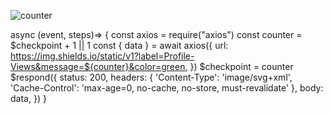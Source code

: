 ![counter](https://enmzkz7iu8937fu.m.pipedream.net)

async (event, steps)=> {
const axios = require("axios")
const counter = $checkpoint + 1 || 1
const { data } = await axios({
  url: https://img.shields.io/static/v1?label=Profile-Views&message=${counter}&color=green,
})
$checkpoint = counter
$respond({
  status: 200,
  headers: {
    'Content-Type': 'image/svg+xml',
    'Cache-Control': 'max-age=0, no-cache, no-store, must-revalidate'
  },
  body: data,
}) 
}
